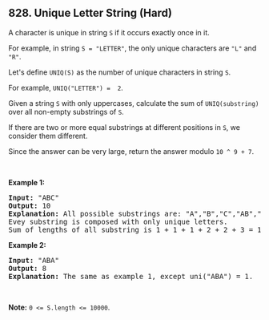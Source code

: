 <!--|This file generated by command(leetcode description); DO NOT EDIT.    |-->
<!--+----------------------------------------------------------------------+-->
<!--|@author    Openset <openset.wang@gmail.com>                           |-->
<!--|@link      https://github.com/openset                                 |-->
<!--|@home      https://github.com/openset/leetcode                        |-->
<!--+----------------------------------------------------------------------+-->

## 828. Unique Letter String (Hard)

<p>A character is unique in string <code>S</code> if it occurs exactly once in it.</p>

<p>For example, in string <code>S = &quot;LETTER&quot;</code>, the only unique characters are <code>&quot;L&quot;</code> and <code>&quot;R&quot;</code>.</p>

<p>Let&#39;s define <code>UNIQ(S)</code> as the number of unique characters in string <code>S</code>.</p>

<p>For example, <code>UNIQ(&quot;LETTER&quot;) =&nbsp; 2</code>.</p>

<p>Given a string <code>S</code> with only uppercases, calculate the sum of <code>UNIQ(substring)</code> over all non-empty substrings of <code>S</code>.</p>

<p>If there are two or more equal substrings at different positions in <code>S</code>, we consider them different.</p>

<p>Since the answer can be very large, return&nbsp;the answer&nbsp;modulo&nbsp;<code>10 ^ 9 + 7</code>.</p>

<p>&nbsp;</p>

<p><strong>Example 1:</strong></p>

<pre>
<strong>Input: </strong>&quot;ABC&quot;
<strong>Output: </strong>10
<strong>Explanation: </strong>All possible substrings are: &quot;A&quot;,&quot;B&quot;,&quot;C&quot;,&quot;AB&quot;,&quot;BC&quot; and &quot;ABC&quot;.
Evey substring is composed with only unique letters.
Sum of lengths of all substring is 1 + 1 + 1 + 2 + 2 + 3 = 10</pre>

<p><strong>Example 2:</strong></p>

<pre>
<strong>Input: </strong>&quot;ABA&quot;
<strong>Output: </strong>8
<strong>Explanation: </strong>The same as example 1, except uni(&quot;ABA&quot;) = 1.
</pre>

<p>&nbsp;</p>

<p><strong>Note:</strong> <code>0 &lt;= S.length &lt;= 10000</code>.</p>
